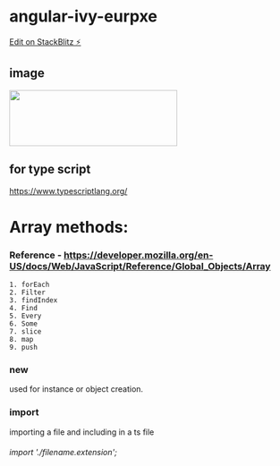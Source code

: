 # angular-ivy-eurpxe

[Edit on StackBlitz ⚡️](https://stackblitz.com/edit/angular-ivy-eurpxe)

## image
<img src="https://github.com/cnaveenkumar74/Typescript-basics/blob/master/img.jpeg" width="300" height="100" />

## for type script 
https://www.typescriptlang.org/

# Array methods: 
### 	Reference - https://developer.mozilla.org/en-US/docs/Web/JavaScript/Reference/Global_Objects/Array
	1. forEach
	2. Filter
	3. findIndex
	4. Find
	5. Every
	6. Some
	7. slice
	8. map
	9. push
### new
used for instance or object creation. 

### import
importing a file and including in a ts file
###### import './filename.extension';

